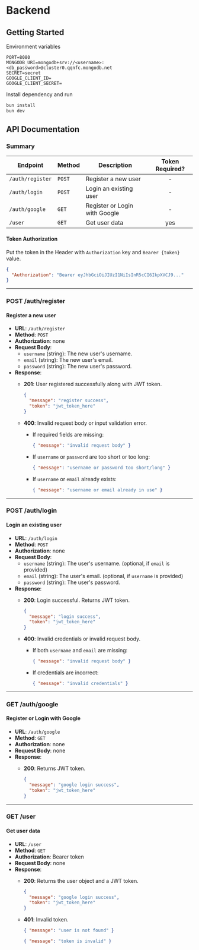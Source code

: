 # Backend

## Getting Started

Environment variables

```.env
PORT=8080
MONGODB_URI=mongodb+srv://<username>:<db_password>@cluster0.qqnfc.mongodb.net
SECRET=secret
GOOGLE_CLIENT_ID=
GOOGLE_CLIENT_SECRET=
```

Install dependency and run

```bash
bun install
bun dev
```

## API Documentation

### Summary

| **Endpoint**     | **Method** | **Description**               | **Token Required?** |
| ---------------- | ---------- | ----------------------------- | :-----------------: |
| `/auth/register` | `POST`     | Register a new user           |          -          |
| `/auth/login`    | `POST`     | Login an existing user        |          -          |
| `/auth/google`   | `GET`      | Register or Login with Google |          -          |
| `/user`          | `GET`      | Get user data                 |         yes         |

#### Token Authorization

Put the token in the Header with `Authorization` key and `Bearer {token}` value.

```json
{
  "Authorization": "Bearer eyJhbGciOiJIUzI1NiIsInR5cCI6IkpXVCJ9..."
}
```

---

### POST /auth/register

#### Register a new user

- **URL**: `/auth/register`
- **Method**: `POST`
- **Authorization**: none
- **Request Body**:
  - `username` (string): The new user's username.
  - `email` (string): The new user's email.
  - `password` (string): The new user's password.
- **Response**:
  - **201**: User registered successfully along with JWT token.

    ```json
    {
      "message": "register success",
      "token": "jwt_token_here"
    }
    ```

  - **400**: Invalid request body or input validation error.

    - If required fields are missing:

      ```json
      { "message": "invalid request body" }
      ```

    - If `username` or `password` are too short or too long:

      ```json
      { "message": "username or password too short/long" }
      ```

    - If `username` or `email` already exists:

      ```json
      { "message": "username or email already in use" }
      ```

---

### POST /auth/login

#### Login an existing user

- **URL**: `/auth/login`
- **Method**: `POST`
- **Authorization**: none
- **Request Body**:
  - `username` (string): The user's username. (optional, if `email` is provided)
  - `email` (string): The user's email. (optional, if `username` is provided)
  - `password` (string): The user's password.
- **Response**:
  - **200**: Login successful. Returns JWT token.

    ```json
    {
      "message": "login success",
      "token": "jwt_token_here"
    }
    ```

  - **400**: Invalid credentials or invalid request body.

    - If both `username` and `email` are missing:

      ```json
      { "message": "invalid request body" }
      ```

    - If credentials are incorrect:

      ```json
      { "message": "invalid credentials" }
      ```

---

### GET /auth/google

#### Register or Login with Google

- **URL**: `/auth/google`
- **Method**: `GET`
- **Authorization**: none
- **Request Body**: none
- **Response**:
  - **200**: Returns JWT token.

    ```json
    {
      "message": "google login success",
      "token": "jwt_token_here"
    }
    ```

---

### GET /user

#### Get user data

- **URL**: `/user`
- **Method**: `GET`
- **Authorization**: Bearer token
- **Request Body**: none
- **Response**:
  - **200**: Returns the user object and a JWT token.

    ```json
    {
      "message": "google login success",
      "token": "jwt_token_here"
    }
    ```

  - **401**: Invalid token.

      ```json
      { "message": "user is not found" }
      ```

      ```json
      { "message": "token is invalid" }
      ```
